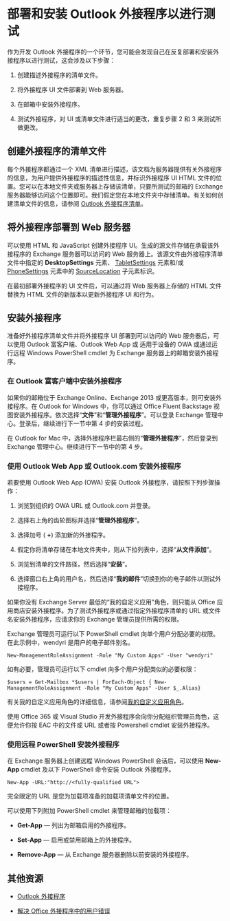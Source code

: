 
# <a name="deploy-and-install-outlook-add-ins-for-testing"></a>部署和安装 Outlook 外接程序以进行测试


作为开发 Outlook 外接程序的一个环节，您可能会发现自己在反复部署和安装外接程序以进行测试，这会涉及以下步骤：


1. 创建描述外接程序的清单文件。
    
2. 将外接程序 UI 文件部署到 Web 服务器。
    
3. 在邮箱中安装外接程序。
    
4. 测试外接程序，对 UI 或清单文件进行适当的更改，重复步骤 2 和 3 来测试所做更改。
    

## <a name="creating-a-manifest-file-for-the-add-in"></a>创建外接程序的清单文件

每个外接程序都通过一个 XML 清单进行描述，该文档为服务器提供有关外接程序的信息，为用户提供外接程序的描述性信息，并标识外接程序 UI HTML 文件的位置。您可以在本地文件夹或服务器上存储该清单，只要所测试的邮箱的 Exchange 服务器能够访问这个位置即可。我们假定您在本地文件夹中存储清单。有关如何创建清单文件的信息，请参阅 [Outlook 外接程序清单](../outlook/manifests/manifests.md)。 


## <a name="deploying-an-add-in-to-a-web-server"></a>将外接程序部署到 Web 服务器

可以使用 HTML 和 JavaScript 创建外接程序 UI。生成的源文件存储在承载该外接程序的 Exchange 服务器可以访问的 Web 服务器上。该源文件由外接程序清单文件中指定的 **DesktopSettings** 元素、 [TabletSettings](http://msdn.microsoft.com/en-us/library/da9fd085-b8cc-2be0-d329-2aa1ef5d3f1c%28Office.15%29.aspx) 元素和/或 [PhoneSettings](http://msdn.microsoft.com/en-us/library/5c89cc7c-7ae0-49c9-fdd5-4c52118228f6%28Office.15%29.aspx) 元素中的 [SourceLocation](http://msdn.microsoft.com/en-us/library/13e4eae3-8e8c-fd55-a1c2-3297b485f327%28Office.15%29.aspx) 子元素标识。

在最初部署外接程序的 UI 文件后，可以通过将 Web 服务器上存储的 HTML 文件替换为 HTML 文件的新版本以更新外接程序 UI 和行为。


## <a name="installing-the-add-in"></a>安装外接程序


准备好外接程序清单文件并将外接程序 UI 部署到可以访问的 Web 服务器后，可以使用 Outlook 富客户端、Outlook Web App 或 适用于设备的 OWA 或通过运行远程 Windows PowerShell cmdlet 为 Exchange 服务器上的邮箱安装外接程序。


### <a name="installing-an-add-in-in-an-outlook-rich-client"></a>在 Outlook 富客户端中安装外接程序

如果你的邮箱位于 Exchange Online、Exchange 2013 或更高版本，则可安装外接程序。在 Outlook for Windows 中，你可以通过 Office Fluent Backstage 视图安装外接程序。依次选择“**文件**”和“**管理外接程序**”。可以登录 Exchange 管理中心。登录后，继续进行下一节中第 4 步的安装过程。

在 Outlook for Mac 中，选择外接程序栏最右侧的“**管理外接程序**”，然后登录到 Exchange 管理中心。继续进行下一节中的第 4 步。


### <a name="installing-an-add-in-by-using-outlook-web-app-or-outlookcom"></a>使用 Outlook Web App 或 Outlook.com 安装外接程序

若要使用 Outlook Web App (OWA) 安装 Outlook 外接程序，请按照下列步骤操作：


1. 浏览到组织的 OWA URL 或 Outlook.com 并登录。
    
2. 选择右上角的齿轮图标并选择“**管理外接程序**”。
    
3. 选择加号 ( **+**) 添加新的外接程序。
    
4. 假定你将清单存储在本地文件夹中，则从下拉列表中，选择“**从文件添加**”。
    
5. 浏览到清单的文件路径，然后选择“**安装**”。
    
6. 选择窗口右上角的用户名，然后选择“**我的邮件**”切换到你的电子邮件以测试外接程序。
    

如果你没有 Exchange Server 最低的“我的自定义应用”角色，则只能从 Office 应用商店安装外接程序。为了测试外接程序或通过指定外接程序清单的 URL 或文件名安装外接程序，应请求你的 Exchange 管理员提供所需的权限。

Exchange 管理员可运行以下 PowerShell cmdlet 向单个用户分配必要的权限。在此示例中，wendyri 是用户的电子邮件别名。

```New-ManagementRoleAssignment -Role "My Custom Apps" -User "wendyri"```

如有必要，管理员可运行以下 cmdlet 向多个用户分配类似的必要权限：

```$users = Get-Mailbox *$users | ForEach-Object { New-ManagementRoleAssignment -Role "My Custom Apps" -User $_.Alias}```

有关我的自定义应用角色的详细信息，请参阅[我的自定义应用角色](http://technet.microsoft.com/en-us/library/aa0321b3-2ec0-4694-875b-7a93d3d99089%28EXCHG.150%29.aspx)。 

使用 Office 365 或 Visual Studio 开发外接程序会向你分配组织管理员角色，这便允许你按 EAC 中的文件或 URL 或者按 Powershell cmdlet 安装外接程序。


### <a name="installing-an-add-in-by-using-remote-powershell"></a>使用远程 PowerShell 安装外接程序

在 Exchange 服务器上创建远程 Windows PowerShell 会话后，可以使用  **New-App** cmdlet 及以下 PowerShell 命令安装 Outlook 外接程序。


```
New-App -URL:"http://<fully-qualified URL">
```

完全限定的 URL 是您为加载项准备的加载项清单文件的位置。

可以使用下列附加 PowerShell cmdlet 来管理邮箱的加载项：


-  **Get-App** —  列出为邮箱启用的外接程序。
    
-  **Set-App** — 启用或禁用邮箱上的外接程序。
    
-  **Remove-App** — 从 Exchange 服务器删除以前安装的外接程序。
    

## <a name="additional-resources"></a>其他资源



- [Outlook 外接程序](../outlook/outlook-add-ins.md)
    
- [解决 Office 外接程序中的用户错误](../testing/testing-and-troubleshooting.md)
    
